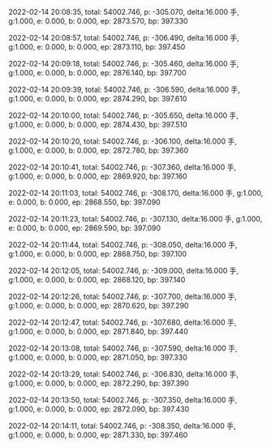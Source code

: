 2022-02-14 20:08:35, total: 54002.746, p: -305.070, delta:16.000 手, g:1.000, e: 0.000, b: 0.000, ep: 2873.570, bp: 397.330

2022-02-14 20:08:57, total: 54002.746, p: -306.490, delta:16.000 手, g:1.000, e: 0.000, b: 0.000, ep: 2873.110, bp: 397.450

2022-02-14 20:09:18, total: 54002.746, p: -305.460, delta:16.000 手, g:1.000, e: 0.000, b: 0.000, ep: 2876.140, bp: 397.700

2022-02-14 20:09:39, total: 54002.746, p: -306.590, delta:16.000 手, g:1.000, e: 0.000, b: 0.000, ep: 2874.290, bp: 397.610

2022-02-14 20:10:00, total: 54002.746, p: -305.650, delta:16.000 手, g:1.000, e: 0.000, b: 0.000, ep: 2874.430, bp: 397.510

2022-02-14 20:10:20, total: 54002.746, p: -306.100, delta:16.000 手, g:1.000, e: 0.000, b: 0.000, ep: 2872.780, bp: 397.360

2022-02-14 20:10:41, total: 54002.746, p: -307.360, delta:16.000 手, g:1.000, e: 0.000, b: 0.000, ep: 2869.920, bp: 397.160

2022-02-14 20:11:03, total: 54002.746, p: -308.170, delta:16.000 手, g:1.000, e: 0.000, b: 0.000, ep: 2868.550, bp: 397.090

2022-02-14 20:11:23, total: 54002.746, p: -307.130, delta:16.000 手, g:1.000, e: 0.000, b: 0.000, ep: 2869.590, bp: 397.090

2022-02-14 20:11:44, total: 54002.746, p: -308.050, delta:16.000 手, g:1.000, e: 0.000, b: 0.000, ep: 2868.750, bp: 397.100

2022-02-14 20:12:05, total: 54002.746, p: -309.000, delta:16.000 手, g:1.000, e: 0.000, b: 0.000, ep: 2868.120, bp: 397.140

2022-02-14 20:12:26, total: 54002.746, p: -307.700, delta:16.000 手, g:1.000, e: 0.000, b: 0.000, ep: 2870.620, bp: 397.290

2022-02-14 20:12:47, total: 54002.746, p: -307.680, delta:16.000 手, g:1.000, e: 0.000, b: 0.000, ep: 2871.840, bp: 397.440

2022-02-14 20:13:08, total: 54002.746, p: -307.590, delta:16.000 手, g:1.000, e: 0.000, b: 0.000, ep: 2871.050, bp: 397.330

2022-02-14 20:13:29, total: 54002.746, p: -306.830, delta:16.000 手, g:1.000, e: 0.000, b: 0.000, ep: 2872.290, bp: 397.390

2022-02-14 20:13:50, total: 54002.746, p: -307.350, delta:16.000 手, g:1.000, e: 0.000, b: 0.000, ep: 2872.090, bp: 397.430

2022-02-14 20:14:11, total: 54002.746, p: -308.350, delta:16.000 手, g:1.000, e: 0.000, b: 0.000, ep: 2871.330, bp: 397.460